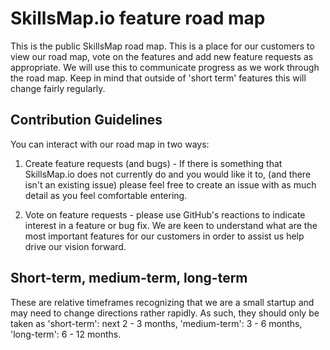 # SkillsMap.io feature road map

This is the public SkillsMap road map. This is a place for our customers to view our road map, vote on the features and add new feature requests as appropriate.  We will use this to communicate progress as we work through the road map.  Keep in mind that outside of 'short term' features this will change fairly regularly.

## Contribution Guidelines

You can interact with our road map in two ways:

1) Create feature requests (and bugs) - If there is something that SkillsMap.io does not currently do and you would like it to, (and there isn't an existing issue) please feel free to create an issue with as much detail as you feel comfortable entering.

2) Vote on feature requests - please use GitHub's reactions to indicate interest in a feature or bug fix. We are keen to understand what are the most important features for our customers in order to assist us help drive our vision forward.

## Short-term, medium-term, long-term

These are relative timeframes recognizing that we are a small startup and may need to change directions rather rapidly.  As such, they should only be taken as 'short-term': next 2 - 3 months, 'medium-term': 3 - 6 months, 'long-term': 6 - 12 months.
